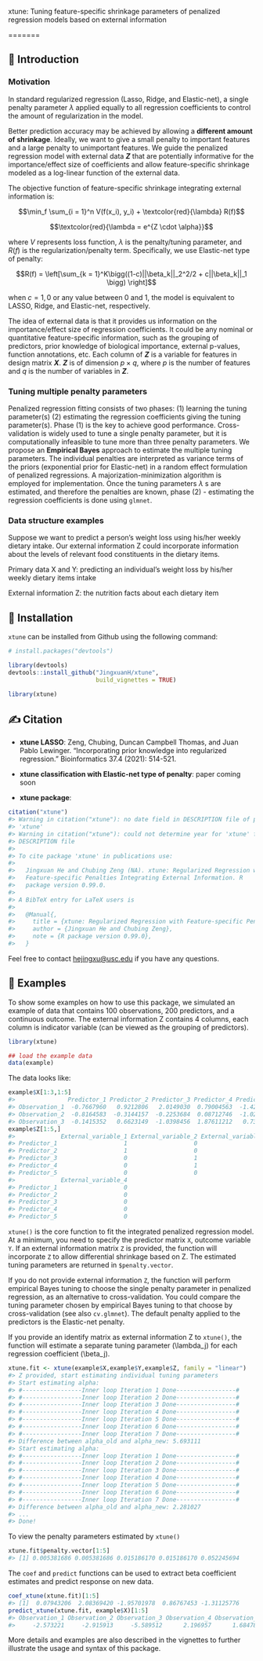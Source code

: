 
<!-- README.md is generated from README.Rmd. Please edit that file -->

xtune: Tuning feature-specific shrinkage parameters of penalized
regression models based on external information

<!-- badges: start -->

<!-- badges: end -->

\=======

## 📗 Introduction

### Motivation

In standard regularized regression (Lasso, Ridge, and Elastic-net), a
single penalty parameter $\lambda$ applied equally to all regression
coefficients to control the amount of regularization in the model.

Better prediction accuracy may be achieved by allowing a **different
amount of shrinkage**. Ideally, we want to give a small penalty to
important features and a large penalty to unimportant features. We guide
the penalized regression model with external data **$Z$**  that are
potentially informative for the importance/effect size of coefficients
and allow feature-specific shrinkage modeled as a log-linear function of
the external data.

The objective function of feature-specific shrinkage integrating
external information is:



```math
\min_f \sum_{i = 1}^n V(f(x_i), y_i) + \textcolor{red}{\lambda} R(f)
```


```math
\textcolor{red}{\lambda = e^{Z \cdot \alpha}}
```

where $V$ represents loss function, $\lambda$ is the penalty/tuning
parameter, and $R(f)$ is the regularization/penalty term.
Specifically, we use Elastic-net type of penalty:

$$R(f) = \left[\sum_{k = 1}^K\bigg((1-c)||\beta_k||_2^2/2 + c||\beta_k||_1 \bigg) \right]$$

when $c = 1, 0$ or any value between 0 and 1, the model is equivalent
to LASSO, Ridge, and Elastic-net, respectively.

The idea of external data is that it provides us information on the
importance/effect size of regression coefficients. It could be any
nominal or quantitative feature-specific information, such as the
grouping of predictors, prior knowledge of biological importance,
external p-values, function annotations, etc. Each column of **$Z$** is a
variable for features in design matrix **$X$**. **$Z$** is of dimension
$p \times q$, where $p$ is the number of features and $q$ is the
number of variables in **$Z$**.

### Tuning multiple penalty parameters

Penalized regression fitting consists of two phases: (1) learning the
tuning parameter(s) (2) estimating the regression coefficients giving
the tuning parameter(s). Phase (1) is the key to achieve good
performance. Cross-validation is widely used to tune a single penalty
parameter, but it is computationally infeasible to tune more than three
penalty parameters. We propose an **Empirical Bayes** approach to
estimate the multiple tuning parameters. The individual penalties are
interpreted as variance terms of the priors (exponential prior for
Elastic-net) in a random effect formulation of penalized regressions. A
majorization-minimization algorithm is employed for implementation. Once
the tuning parameters $\lambda$ s are estimated, and therefore the
penalties are known, phase (2) - estimating the regression coefficients
is done using `glmnet`.

### Data structure examples

Suppose we want to predict a person’s weight loss using his/her weekly
dietary intake. Our external information Z could incorporate information
about the levels of relevant food constituents in the dietary items.

Primary data X and Y: predicting an individual’s weight loss by his/her
weekly dietary items intake

External information Z: the nutrition facts about each dietary item

## 📙 Installation

`xtune` can be installed from Github using the following command:

``` r
# install.packages("devtools")

library(devtools)
devtools::install_github("JingxuanH/xtune", 
                         build_vignettes = TRUE)

library(xtune)
```

## ✍ Citation

  - **xtune LASSO**: Zeng, Chubing, Duncan Campbell Thomas, and Juan
    Pablo Lewinger. “Incorporating prior knowledge into regularized
    regression.” Bioinformatics 37.4 (2021): 514-521.

  - **xtune classification with Elastic-net type of penalty**: paper
    coming soon

  - **xtune package**:

<!-- end list -->

``` r
citation("xtune")
#> Warning in citation("xtune"): no date field in DESCRIPTION file of package
#> 'xtune'
#> Warning in citation("xtune"): could not determine year for 'xtune' from package
#> DESCRIPTION file
#> 
#> To cite package 'xtune' in publications use:
#> 
#>   Jingxuan He and Chubing Zeng (NA). xtune: Regularized Regression with
#>   Feature-specific Penalties Integrating External Information. R
#>   package version 0.99.0.
#> 
#> A BibTeX entry for LaTeX users is
#> 
#>   @Manual{,
#>     title = {xtune: Regularized Regression with Feature-specific Penalties Integrating External Information},
#>     author = {Jingxuan He and Chubing Zeng},
#>     note = {R package version 0.99.0},
#>   }
```

Feel free to contact [hejingxu@usc.edu](hejingxu@usc.edu) if you have
any questions.

## 📘 Examples

To show some examples on how to use this package, we simulated an
example of data that contains 100 observations, 200 predictors, and a
continuous outcome. The external information Z contains 4 columns, each
column is indicator variable (can be viewed as the grouping of
predictors).

``` r
library(xtune)

## load the example data
data(example)
```

The data looks like:

``` r
example$X[1:3,1:5]
#>               Predictor_1 Predictor_2 Predictor_3 Predictor_4 Predictor_5
#> Observation_1  -0.7667960   0.9212806   2.0149030  0.79004563  -1.4244699
#> Observation_2  -0.8164583  -0.3144157  -0.2253684  0.08712746  -1.0296026
#> Observation_3  -0.1415352   0.6623149  -1.0398456  1.87611212   0.7340254
example$Z[1:5,]
#>             External_variable_1 External_variable_2 External_variable_3
#> Predictor_1                   1                   0                   0
#> Predictor_2                   1                   0                   0
#> Predictor_3                   0                   1                   0
#> Predictor_4                   0                   1                   0
#> Predictor_5                   0                   0                   1
#>             External_variable_4
#> Predictor_1                   0
#> Predictor_2                   0
#> Predictor_3                   0
#> Predictor_4                   0
#> Predictor_5                   0
```

`xtune()` is the core function to fit the integrated penalized
regression model. At a minimum, you need to specify the predictor matrix
`X`, outcome variable `Y`. If an external information matrix `Z` is
provided, the function will incorporate `Z` to allow differential
shrinkage based on Z. The estimated tuning parameters are returned in
`$penalty.vector`.

If you do not provide external information `Z`, the function will
perform empirical Bayes tuning to choose the single penalty parameter in
penalized regression, as an alternative to cross-validation. You could
compare the tuning parameter chosen by empirical Bayes tuning to that
choose by cross-validation (see also `cv.glmnet`). The default penalty
applied to the predictors is the Elastic-net penalty.

If you provide an identify matrix as external information Z to
`xtune()`, the function will estimate a separate tuning parameter
\(\lambda_j\) for each regression coefficient \(\beta_j\).

``` r
xtune.fit <- xtune(example$X,example$Y,example$Z, family = "linear")
#> Z provided, start estimating individual tuning parameters 
#> Start estimating alpha:
#> #-----------------Inner loop Iteration 1 Done-----------------#
#> #-----------------Inner loop Iteration 2 Done-----------------#
#> #-----------------Inner loop Iteration 3 Done-----------------#
#> #-----------------Inner loop Iteration 4 Done-----------------#
#> #-----------------Inner loop Iteration 5 Done-----------------#
#> #-----------------Inner loop Iteration 6 Done-----------------#
#> #-----------------Inner loop Iteration 7 Done-----------------#
#> Difference between alpha_old and alpha_new: 5.693111 
#> Start estimating alpha:
#> #-----------------Inner loop Iteration 1 Done-----------------#
#> #-----------------Inner loop Iteration 2 Done-----------------#
#> #-----------------Inner loop Iteration 3 Done-----------------#
#> #-----------------Inner loop Iteration 4 Done-----------------#
#> #-----------------Inner loop Iteration 5 Done-----------------#
#> #-----------------Inner loop Iteration 6 Done-----------------#
#> #-----------------Inner loop Iteration 7 Done-----------------#
#> Difference between alpha_old and alpha_new: 2.281027 
#> ...
#> Done!
```

To view the penalty parameters estimated by `xtune()`

``` r
xtune.fit$penalty.vector[1:5]
#> [1] 0.005381686 0.005381686 0.015186170 0.015186170 0.052245694
```

The `coef` and `predict` functions can be used to extract beta
coefficient estimates and predict response on new data.

``` r
coef_xtune(xtune.fit)[1:5]
#> [1]  0.07943206  2.08369420 -1.95701978  0.86767453 -1.31125776
predict_xtune(xtune.fit, example$X)[1:5]
#> Observation_1 Observation_2 Observation_3 Observation_4 Observation_5 
#>     -2.573221     -2.915913     -5.589512      2.196957      1.684783
```

More details and examples are also described in the vignettes to further
illustrate the usage and syntax of this package.
